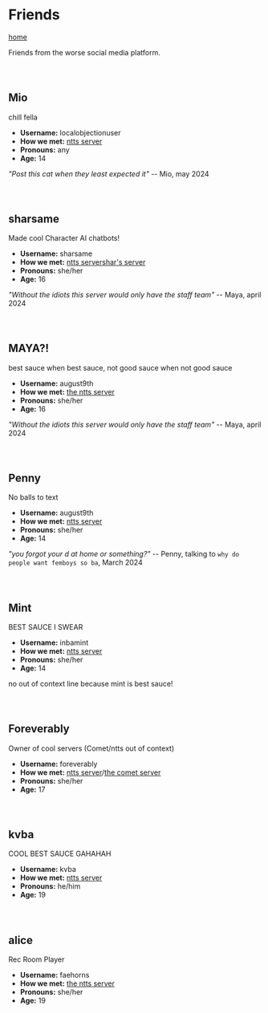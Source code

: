 # Friends
[home](https://kodedkodie.github.io)

Friends from the worse social media platform.


######  

## Mio
chill fella
- **Username:** localobjectionuser
- **How we met:** [ntts server](https://discord.gg/ntts)
- **Pronouns:** any
- **Age:** 14
  
  
_"Post this cat when they least expected it"_
-- Mio, may 2024

######  

## sharsame
Made cool Character AI chatbots!
- **Username:** sharsame
- **How we met:** [ntts server](https://discord.gg/ntts)[shar's server](https://discord.gg/[ntts](https://discord.gg/nTMEdUG8AV))
- **Pronouns:** she/her
- **Age:** 16


_"Without the idiots this server would only have the staff team"_
-- Maya, april 2024

######   

## MAYA?!
best sauce when best sauce, not good sauce when not good sauce
- **Username:** august9th
- **How we met:** [the ntts server](https://discord.gg/ntts)
- **Pronouns:** she/her
- **Age:** 16


_"Without the idiots this server would only have the staff team"_
-- Maya, april 2024

######  

## Penny
No balls to text
- **Username:** august9th
- **How we met:** [ntts server](https://discord.gg/ntts)
- **Pronouns:** she/her
- **Age:** 14


_"you forgot your d at home or something?"_
-- Penny, talking to `why do people want femboys so ba`, March 2024

######  

## Mint
BEST SAUCE I SWEAR
- **Username:** inbamint
- **How we met:** [ntts server](https://discord.gg/ntts)
- **Pronouns:** she/her
- **Age:** 14


no out of context line because mint is best sauce!

######  

## Foreverably
Owner of cool servers (Comet/ntts out of context)
- **Username:** foreverably
- **How we met:** [ntts server](https://discord.gg/ntts)/[the comet server](https://discord.gg/foreverably)
- **Pronouns:** she/her
- **Age:** 17

######  

## kvba
COOL BEST SAUCE GAHAHAH
- **Username:** kvba
- **How we met:** [ntts server](https://discord.gg/ntts)
- **Pronouns:** he/him
- **Age:** 19

######  

## alice
Rec Room Player
- **Username:** faehorns
- **How we met:** [the ntts server](https://discord.gg/ntts)
- **Pronouns:** she/her
- **Age:** 19
